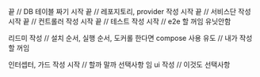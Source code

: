 끝 // DB 테이블 짜기 시작
끝 // 레포지토리, provider 작성 시작
끝 // 서비스단 작성 시작
끝 // 컨트롤러 작성 시작
끝 // 테스트 작성 시작 // e2e 할 꺼임 유닛안함


리드미 작성 
// 설치 순서, 실행 순서, 도커롤 한다면 compose 사용 유도
// 내가 작성 할 꺼임

인터셉터, 가드 작성 시작 // 할까 말까 선택사항 임
ui 작성 // 이것도 선택사항